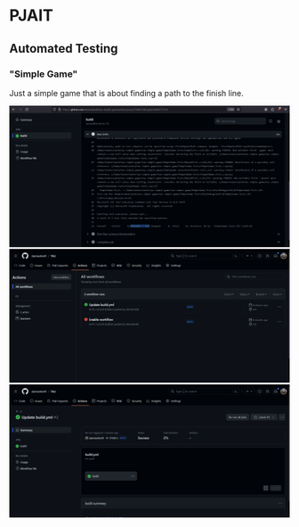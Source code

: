 # PJAIT
## Automated Testing
### "Simple Game"
Just a simple game that is about finding a path to the finish line.

![alt img1](img1.png "Image 1")
![alt img2](img2.png "Image 2")
![alt img3](img3.png "Image 3")